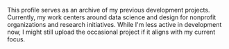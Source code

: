 This profile serves as an archive of my previous development projects. Currently, my work centers around data science and design for nonprofit organizations and research initiatives. While I'm less active in development now, I might still upload the occasional project if it aligns with my current focus.
